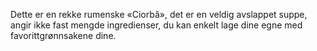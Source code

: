 Dette er en rekke rumenske «Ciorbă», det er en veldig avslappet suppe, angir ikke fast mengde ingredienser, du kan enkelt lage dine egne med favorittgrønnsakene dine.